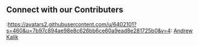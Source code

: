 ## Connect with our Contributers

:https://avatars2.githubusercontent.com/u/6402101?s=460&u=7b97c894ae98e8c626bb6ce60a9ead8e281725b0&v=4: [Andrew Kalik](https://github.com/askalik)
